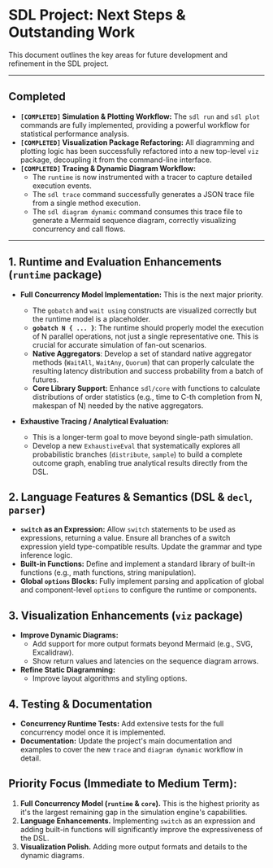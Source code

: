 # SDL Project: Next Steps & Outstanding Work

This document outlines the key areas for future development and refinement in the SDL project.

---
## Completed

*   **`[COMPLETED]` Simulation & Plotting Workflow:** The `sdl run` and `sdl plot` commands are fully implemented, providing a powerful workflow for statistical performance analysis.
*   **`[COMPLETED]` Visualization Package Refactoring:** All diagramming and plotting logic has been successfully refactored into a new top-level `viz` package, decoupling it from the command-line interface.
*   **`[COMPLETED]` Tracing & Dynamic Diagram Workflow:**
    *   The `runtime` is now instrumented with a tracer to capture detailed execution events.
    *   The `sdl trace` command successfully generates a JSON trace file from a single method execution.
    *   The `sdl diagram dynamic` command consumes this trace file to generate a Mermaid sequence diagram, correctly visualizing concurrency and call flows.

---
## 1. Runtime and Evaluation Enhancements (`runtime` package)

*   **Full Concurrency Model Implementation:** This is the next major priority.
    *   The `gobatch` and `wait using` constructs are visualized correctly but the runtime model is a placeholder.
    *   **`gobatch N { ... }`**: The runtime should properly model the execution of N parallel operations, not just a single representative one. This is crucial for accurate simulation of fan-out scenarios.
    *   **Native Aggregators**: Develop a set of standard native aggregator methods (`WaitAll`, `WaitAny`, `Quorum`) that can properly calculate the resulting latency distribution and success probability from a batch of futures.
    *   **Core Library Support:** Enhance `sdl/core` with functions to calculate distributions of order statistics (e.g., time to C-th completion from N, makespan of N) needed by the native aggregators.

*   **Exhaustive Tracing / Analytical Evaluation:**
    *   This is a longer-term goal to move beyond single-path simulation.
    *   Develop a new `ExhaustiveEval` that systematically explores all probabilistic branches (`distribute`, `sample`) to build a complete outcome graph, enabling true analytical results directly from the DSL.

## 2. Language Features & Semantics (DSL & `decl`, `parser`)

*   **`switch` as an Expression:** Allow `switch` statements to be used as expressions, returning a value. Ensure all branches of a switch expression yield type-compatible results. Update the grammar and type inference logic.
*   **Built-in Functions:** Define and implement a standard library of built-in functions (e.g., math functions, string manipulation).
*   **Global `options` Blocks:** Fully implement parsing and application of global and component-level `options` to configure the runtime or components.

## 3. Visualization Enhancements (`viz` package)

*   **Improve Dynamic Diagrams:**
    *   Add support for more output formats beyond Mermaid (e.g., SVG, Excalidraw).
    *   Show return values and latencies on the sequence diagram arrows.
*   **Refine Static Diagramming:**
    *   Improve layout algorithms and styling options.

## 4. Testing & Documentation

*   **Concurrency Runtime Tests:** Add extensive tests for the full concurrency model once it is implemented.
*   **Documentation:** Update the project's main documentation and examples to cover the new `trace` and `diagram dynamic` workflow in detail.

## Priority Focus (Immediate to Medium Term):

1.  **Full Concurrency Model (`runtime` & `core`).** This is the highest priority as it's the largest remaining gap in the simulation engine's capabilities.
2.  **Language Enhancements.** Implementing `switch` as an expression and adding built-in functions will significantly improve the expressiveness of the DSL.
3.  **Visualization Polish.** Adding more output formats and details to the dynamic diagrams.
